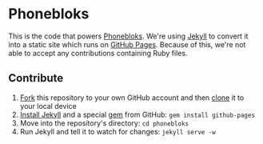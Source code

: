 # Phonebloks

This is the code that powers [Phonebloks](http://phonebloks.com). We're using [Jekyll](https://jekyllrb.com) to convert it into a static site which runs on [GitHub Pages](https://pages.github.com). Because of this, we're not able to accept any contributions containing Ruby files.

## Contribute

1. [Fork](https://help.github.com/articles/fork-a-repo/) this repository to your own GitHub account and then [clone](https://help.github.com/articles/cloning-a-repository/) it to your local device
2. [Install Jekyll](https://jekyllrb.com/docs/installation/) and a special [gem](http://guides.rubygems.org/what-is-a-gem/) from GitHub: `gem install github-pages`
3. Move into the repository's directory: `cd phonebloks`
4. Run Jekyll and tell it to watch for changes: `jekyll serve -w`
